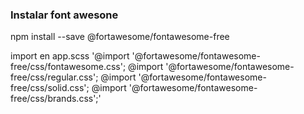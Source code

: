 ### Instalar font awesone 


npm install --save @fortawesome/fontawesome-free

import en app.scss
'@import '@fortawesome/fontawesome-free/css/fontawesome.css';
@import '@fortawesome/fontawesome-free/css/regular.css';
@import '@fortawesome/fontawesome-free/css/solid.css';
@import '@fortawesome/fontawesome-free/css/brands.css';'